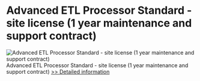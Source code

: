 # Advanced ETL Processor Standard - site license (1 year maintenance and support contract)
![Advanced ETL Processor Standard - site license (1 year maintenance and support contract)](https://mycommerce.akamaized.net/api/pimages/P300378670/BIG/300378670.GIF)
Advanced ETL Processor Standard - site license (1 year maintenance and support contract)
[>> Detailed information](https://secure.shareit.com/shareit/product.html?productid=300378670&affiliateid=200057808)